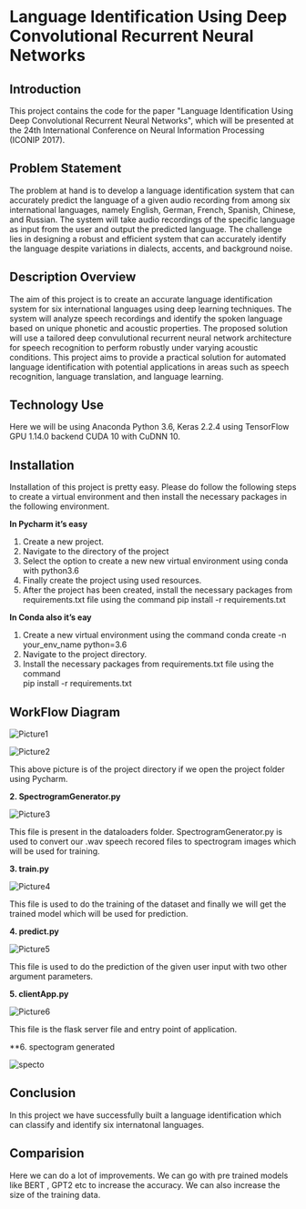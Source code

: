 # Language Identification Using Deep Convolutional Recurrent Neural Networks

## Introduction

This project contains the code for the paper "Language Identification Using Deep Convolutional Recurrent Neural Networks", which will be presented at the 24th International Conference on Neural Information Processing (ICONIP 2017).

## Problem Statement

The problem at hand is to develop a language identification system that can accurately predict the language of a given audio recording from among six international languages, namely English, German, French, Spanish, Chinese, and Russian. The system will take audio recordings of the specific language as input from the user and output the predicted language. The challenge lies in designing a robust and efficient system that can accurately identify the language despite variations in dialects, accents, and background noise.

## Description Overview

The aim of this project is to create an accurate language identification system for six international languages using deep learning techniques. The system will analyze speech recordings and identify the spoken language based on unique phonetic and acoustic properties. The proposed solution will use a tailored deep convulutional recurrent neural network architecture for speech recognition to perform robustly under varying acoustic conditions. This project aims to provide a practical solution for automated language identification with potential applications in areas such as speech recognition, language translation, and language learning.

## Technology Use

Here we will be using Anaconda Python 3.6, Keras 2.2.4 using TensorFlow GPU 1.14.0 backend CUDA 10 with CuDNN 10. 

## Installation

Installation of this project is pretty easy. Please do follow the following steps to create a virtual environment and then install the necessary packages in the following environment.

**In Pycharm it’s easy**

1. Create a new project.
2. Navigate to the directory of the project
3. Select the option to create a new new virtual environment using conda with python3.6
4. Finally create the project using used resources.
5. After the project has been created, install the necessary packages from requirements.txt file using the command pip install -r requirements.txt


**In Conda also it’s eay**

1. Create a new virtual environment using the command
    conda create -n your_env_name python=3.6
2. Navigate to the project directory.
3. Install the necessary packages from requirements.txt file using the command         
pip install -r requirements.txt

## WorkFlow Diagram

![Picture1](https://user-images.githubusercontent.com/78642104/202015195-c0d8b584-0bcc-43c5-8728-faa51118e50e.jpg)


![Picture2](https://user-images.githubusercontent.com/78642104/202015270-f4bd6edf-db42-40da-a7bc-9f21c7a31ae5.png)

This above picture is of the project directory if we open the project folder using Pycharm. 

**2. SpectrogramGenerator.py**

![Picture3](https://user-images.githubusercontent.com/78642104/202015467-09581a24-6d44-442e-8a91-8b79fb45bad3.jpg)

This file is present in the dataloaders folder. SpectrogramGenerator.py is used to convert our .wav speech recored files to spectrogram images which will be used for training.

**3. train.py**

![Picture4](https://user-images.githubusercontent.com/78642104/202015578-4761cbed-3d0f-4aea-b15a-4992e6e3e1a9.jpg)

This file is used to do the training of the dataset and finally we will get the trained model which will be used for prediction.

**4. predict.py**

![Picture5](https://user-images.githubusercontent.com/78642104/202015750-b7ff9e89-0e72-4c9b-b0ab-082a69e07e6a.jpg)

This file is used to do the prediction of the given user input with two other argument parameters.

**5. clientApp.py**

![Picture6](https://user-images.githubusercontent.com/78642104/202015815-acaf5fbd-f775-4201-b3aa-d984c14384e4.jpg)

This file is the flask server file and entry point of application.

**6. spectogram generated

![specto](https://user-images.githubusercontent.com/78642104/235299484-9f36b536-7b24-443c-b9df-b658849fcbfa.png)


## Conclusion

In this project we have successfully built a language identification which can classify and identify six internatonal languages.

## Comparision

Here we can do a lot of improvements. We can go with pre trained models like BERT , GPT2 etc to increase the accuracy. We can also increase the size of the training data.








